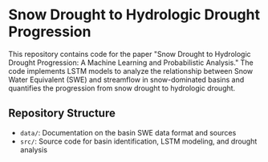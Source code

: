 # Snow Drought to Hydrologic Drought Progression

This repository contains code for the paper "Snow Drought to Hydrologic Drought Progression: A Machine Learning and Probabilistic Analysis." The code implements LSTM models to analyze the relationship between Snow Water Equivalent (SWE) and streamflow in snow-dominated basins and quantifies the progression from snow drought to hydrologic drought.

## Repository Structure

- `data/`: Documentation on the basin SWE data format and sources
- `src/`: Source code for basin identification, LSTM modeling, and drought analysis
